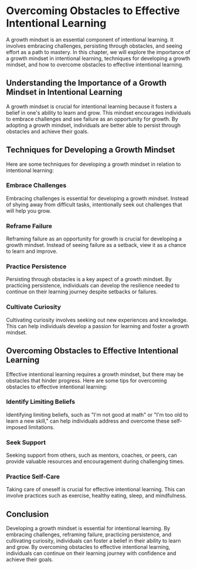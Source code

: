 Overcoming Obstacles to Effective Intentional Learning
=======================================================================================================================

A growth mindset is an essential component of intentional learning. It involves embracing challenges, persisting through obstacles, and seeing effort as a path to mastery. In this chapter, we will explore the importance of a growth mindset in intentional learning, techniques for developing a growth mindset, and how to overcome obstacles to effective intentional learning.

Understanding the Importance of a Growth Mindset in Intentional Learning
------------------------------------------------------------------------

A growth mindset is crucial for intentional learning because it fosters a belief in one's ability to learn and grow. This mindset encourages individuals to embrace challenges and see failure as an opportunity for growth. By adopting a growth mindset, individuals are better able to persist through obstacles and achieve their goals.

Techniques for Developing a Growth Mindset
------------------------------------------

Here are some techniques for developing a growth mindset in relation to intentional learning:

### Embrace Challenges

Embracing challenges is essential for developing a growth mindset. Instead of shying away from difficult tasks, intentionally seek out challenges that will help you grow.

### Reframe Failure

Reframing failure as an opportunity for growth is crucial for developing a growth mindset. Instead of seeing failure as a setback, view it as a chance to learn and improve.

### Practice Persistence

Persisting through obstacles is a key aspect of a growth mindset. By practicing persistence, individuals can develop the resilience needed to continue on their learning journey despite setbacks or failures.

### Cultivate Curiosity

Cultivating curiosity involves seeking out new experiences and knowledge. This can help individuals develop a passion for learning and foster a growth mindset.

Overcoming Obstacles to Effective Intentional Learning
------------------------------------------------------

Effective intentional learning requires a growth mindset, but there may be obstacles that hinder progress. Here are some tips for overcoming obstacles to effective intentional learning:

### Identify Limiting Beliefs

Identifying limiting beliefs, such as "I'm not good at math" or "I'm too old to learn a new skill," can help individuals address and overcome these self-imposed limitations.

### Seek Support

Seeking support from others, such as mentors, coaches, or peers, can provide valuable resources and encouragement during challenging times.

### Practice Self-Care

Taking care of oneself is crucial for effective intentional learning. This can involve practices such as exercise, healthy eating, sleep, and mindfulness.

Conclusion
----------

Developing a growth mindset is essential for intentional learning. By embracing challenges, reframing failure, practicing persistence, and cultivating curiosity, individuals can foster a belief in their ability to learn and grow. By overcoming obstacles to effective intentional learning, individuals can continue on their learning journey with confidence and achieve their goals.
